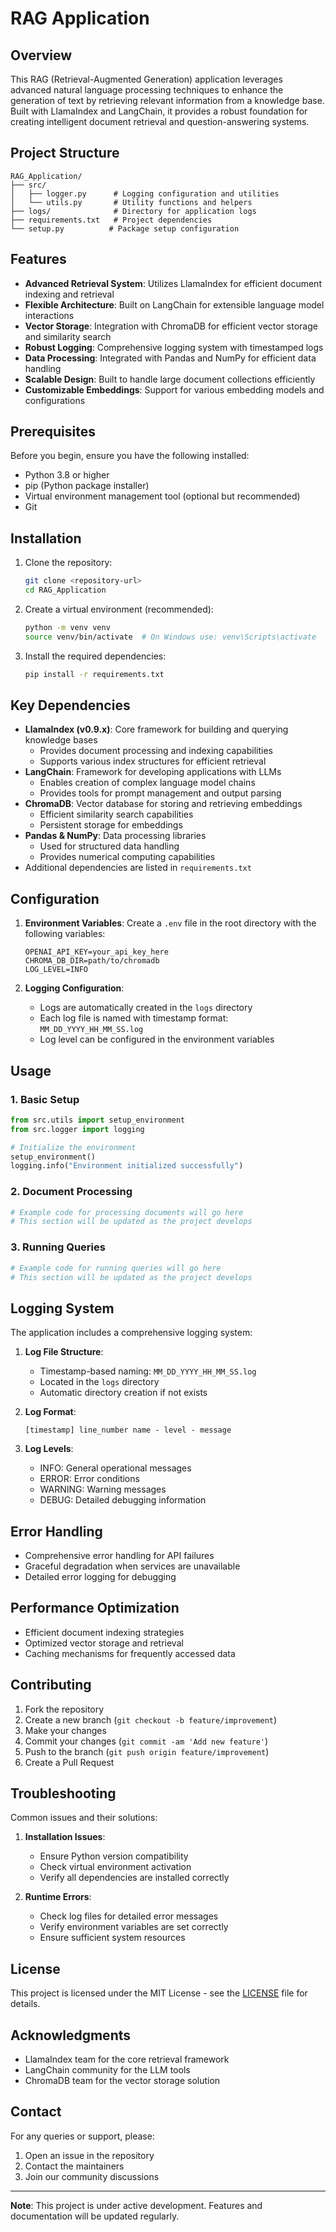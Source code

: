 # RAG Application

## Overview
This RAG (Retrieval-Augmented Generation) application leverages advanced natural language processing techniques to enhance the generation of text by retrieving relevant information from a knowledge base. Built with LlamaIndex and LangChain, it provides a robust foundation for creating intelligent document retrieval and question-answering systems.

## Project Structure
```
RAG_Application/
├── src/
│   ├── logger.py      # Logging configuration and utilities
│   └── utils.py       # Utility functions and helpers
├── logs/              # Directory for application logs
├── requirements.txt   # Project dependencies
└── setup.py          # Package setup configuration
```

## Features
- **Advanced Retrieval System**: Utilizes LlamaIndex for efficient document indexing and retrieval
- **Flexible Architecture**: Built on LangChain for extensible language model interactions
- **Vector Storage**: Integration with ChromaDB for efficient vector storage and similarity search
- **Robust Logging**: Comprehensive logging system with timestamped logs
- **Data Processing**: Integrated with Pandas and NumPy for efficient data handling
- **Scalable Design**: Built to handle large document collections efficiently
- **Customizable Embeddings**: Support for various embedding models and configurations

## Prerequisites
Before you begin, ensure you have the following installed:
- Python 3.8 or higher
- pip (Python package installer)
- Virtual environment management tool (optional but recommended)
- Git

## Installation

1. Clone the repository:
   ```bash
   git clone <repository-url>
   cd RAG_Application
   ```

2. Create a virtual environment (recommended):
   ```bash
   python -m venv venv
   source venv/bin/activate  # On Windows use: venv\Scripts\activate
   ```

3. Install the required dependencies:
   ```bash
   pip install -r requirements.txt
   ```

## Key Dependencies
- **LlamaIndex (v0.9.x)**: Core framework for building and querying knowledge bases
  - Provides document processing and indexing capabilities
  - Supports various index structures for efficient retrieval
- **LangChain**: Framework for developing applications with LLMs
  - Enables creation of complex language model chains
  - Provides tools for prompt management and output parsing
- **ChromaDB**: Vector database for storing and retrieving embeddings
  - Efficient similarity search capabilities
  - Persistent storage for embeddings
- **Pandas & NumPy**: Data processing libraries
  - Used for structured data handling
  - Provides numerical computing capabilities
- Additional dependencies are listed in `requirements.txt`

## Configuration
1. **Environment Variables**:
   Create a `.env` file in the root directory with the following variables:
   ```
   OPENAI_API_KEY=your_api_key_here
   CHROMA_DB_DIR=path/to/chromadb
   LOG_LEVEL=INFO
   ```

2. **Logging Configuration**:
   - Logs are automatically created in the `logs` directory
   - Each log file is named with timestamp format: `MM_DD_YYYY_HH_MM_SS.log`
   - Log level can be configured in the environment variables

## Usage

### 1. Basic Setup
```python
from src.utils import setup_environment
from src.logger import logging

# Initialize the environment
setup_environment()
logging.info("Environment initialized successfully")
```

### 2. Document Processing
```python
# Example code for processing documents will go here
# This section will be updated as the project develops
```

### 3. Running Queries
```python
# Example code for running queries will go here
# This section will be updated as the project develops
```

## Logging System
The application includes a comprehensive logging system:

1. **Log File Structure**:
   - Timestamp-based naming: `MM_DD_YYYY_HH_MM_SS.log`
   - Located in the `logs` directory
   - Automatic directory creation if not exists

2. **Log Format**:
   ```
   [timestamp] line_number name - level - message
   ```

3. **Log Levels**:
   - INFO: General operational messages
   - ERROR: Error conditions
   - WARNING: Warning messages
   - DEBUG: Detailed debugging information

## Error Handling
- Comprehensive error handling for API failures
- Graceful degradation when services are unavailable
- Detailed error logging for debugging

## Performance Optimization
- Efficient document indexing strategies
- Optimized vector storage and retrieval
- Caching mechanisms for frequently accessed data

## Contributing
1. Fork the repository
2. Create a new branch (`git checkout -b feature/improvement`)
3. Make your changes
4. Commit your changes (`git commit -am 'Add new feature'`)
5. Push to the branch (`git push origin feature/improvement`)
6. Create a Pull Request

## Troubleshooting
Common issues and their solutions:
1. **Installation Issues**:
   - Ensure Python version compatibility
   - Check virtual environment activation
   - Verify all dependencies are installed correctly

2. **Runtime Errors**:
   - Check log files for detailed error messages
   - Verify environment variables are set correctly
   - Ensure sufficient system resources

## License
This project is licensed under the MIT License - see the [LICENSE](LICENSE) file for details.

## Acknowledgments
- LlamaIndex team for the core retrieval framework
- LangChain community for the LLM tools
- ChromaDB team for the vector storage solution

## Contact
For any queries or support, please:
1. Open an issue in the repository
2. Contact the maintainers
3. Join our community discussions

---
**Note**: This project is under active development. Features and documentation will be updated regularly.